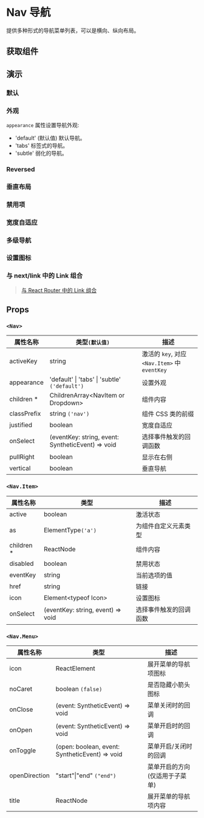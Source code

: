 # Nav 导航

提供多种形式的导航菜单列表，可以是横向、纵向布局。

## 获取组件

<!--{include:<import-guide>}-->

## 演示

### 默认

<!--{include:`basic.md`}-->

### 外观

`appearance` 属性设置导航外观:

- 'default' (默认值) 默认导航。
- 'tabs' 标签式的导航。
- 'subtle' 弱化的导航。

<!--{include:`appearance.md`}-->

### Reversed

<!--{include:`reversed.md`}-->

### 垂直布局

<!--{include:`vertical.md`}-->

### 禁用项

<!--{include:`status.md`}-->

### 宽度自适应

<!--{include:`justified.md`}-->

### 多级导航

<!--{include:`dropdown.md`}-->

### 设置图标

<!--{include:`icon.md`}-->

### 与 next/link 中的 Link 组合

<!--{include:`with-router.md`}-->

> [与 React Router 中的 Link 组合](/zh/guide/composition/#react-router-dom)

## Props

### `<Nav>`

| 属性名称    | 类型`(默认值)`                                        | 描述                                          |
| ----------- | ----------------------------------------------------- | --------------------------------------------- |
| activeKey   | string                                                | 激活的 `key`, 对应 `<Nav.Item>` 中 `eventKey` |
| appearance  | 'default' &#124; 'tabs' &#124; 'subtle' `('default')` | 设置外观                                      |
| children \* | ChildrenArray&lt;NavItem or Dropdown&gt;              | 组件内容                                      |
| classPrefix | string `('nav')`                                      | 组件 CSS 类的前缀                             |
| justified   | boolean                                               | 宽度自适应                                    |
| onSelect    | (eventKey: string, event: SyntheticEvent) => void     | 选择事件触发的回调函数                        |
| pullRight   | boolean                                               | 显示在右侧                                    |
| vertical    | boolean                                               | 垂直导航                                      |

### `<Nav.Item>`

| 属性名称    | 类型                              | 描述                   |
| ----------- | --------------------------------- | ---------------------- |
| active      | boolean                           | 激活状态               |
| as          | ElementType`('a')`                | 为组件自定义元素类型   |
| children \* | ReactNode                         | 组件内容               |
| disabled    | boolean                           | 禁用状态               |
| eventKey    | string                            | 当前选项的值           |
| href        | string                            | 链接                   |
| icon        | Element&lt;typeof Icon&gt;        | 设置图标               |
| onSelect    | (eventKey: string, event) => void | 选择事件触发的回调函数 |

### `<Nav.Menu>`

| 属性名称      | 类型                                           | 描述                            |
| ------------- | ---------------------------------------------- | ------------------------------- |
| icon          | ReactElement                                   | 展开菜单的导航项图标            |
| noCaret       | boolean `(false)`                              | 是否隐藏小箭头图标              |
| onClose       | (event: SyntheticEvent) => void                | 菜单关闭时的回调                |
| onOpen        | (event: SyntheticEvent) => void                | 菜单开启时的回调                |
| onToggle      | (open: boolean, event: SyntheticEvent) => void | 菜单开启/关闭时的回调           |
| openDirection | "start"&#124;"end" `("end")`                   | 菜单开启的方向 (仅适用于子菜单) |
| title         | ReactNode                                      | 展开菜单的导航项内容            |
